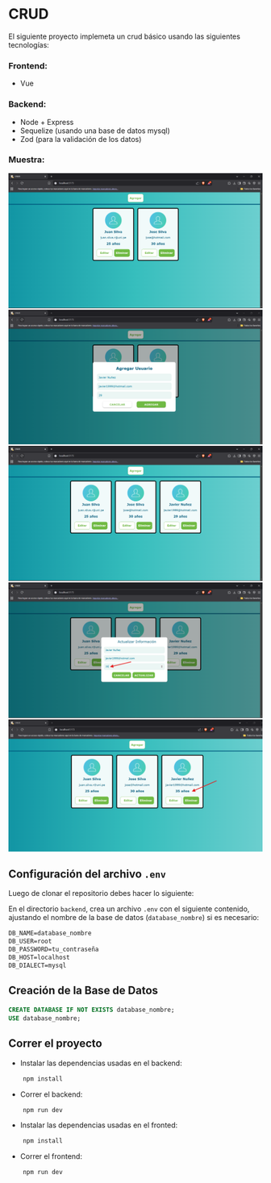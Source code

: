 # CRUD  
El siguiente proyecto implemeta un crud básico usando las siguientes tecnologías: 
  
### Frontend:  
- Vue 
  
### Backend:  
- Node + Express  
- Sequelize (usando una base de datos mysql)  
- Zod (para la validación de los datos)  
  
    
### Muestra:  
  
![](img/001.png)  
![](img/002.png) 
![](img/003.png)  
![](img/004.png)  
![](img/005.png)  

## Configuración del archivo `.env`
Luego de clonar el repositorio debes hacer lo siguiente:  

En el directorio `backend`, crea un archivo `.env` con el siguiente contenido, ajustando el nombre de la base de datos (`database_nombre`) si es necesario:

```properties
DB_NAME=database_nombre
DB_USER=root
DB_PASSWORD=tu_contraseña
DB_HOST=localhost
DB_DIALECT=mysql  
```

## Creación de la Base de Datos  
```sql
CREATE DATABASE IF NOT EXISTS database_nombre;
USE database_nombre;
```  
  
## Correr el proyecto  
  
- Instalar las dependencias usadas en el backend:  

```bash
    npm install
```  
  
- Correr el backend:  
  
```
    npm run dev
```  
  
- Instalar las dependencias usadas en el fronted:  

```bash
    npm install
```  
  
- Correr el frontend:  
  
```
    npm run dev
```

